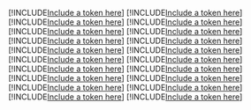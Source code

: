 [!INCLUDE[Include a token here](refs1534899524159/r1.md)]
[!INCLUDE[Include a token here](refs1534899524159/r2.md)]
[!INCLUDE[Include a token here](refs1534899524159/r3.md)]
[!INCLUDE[Include a token here](refs1534899524159/r4.md)]
[!INCLUDE[Include a token here](refs1534899524159/r5.md)]
[!INCLUDE[Include a token here](refs1534899524159/r6.md)]
[!INCLUDE[Include a token here](refs1534899524159/r7.md)]
[!INCLUDE[Include a token here](refs1534899524159/r8.md)]
[!INCLUDE[Include a token here](refs1534899524159/r9.md)]
[!INCLUDE[Include a token here](refs1534899524159/r10.md)]
[!INCLUDE[Include a token here](refs1534899524159/r11.md)]
[!INCLUDE[Include a token here](refs1534899524159/r12.md)]
[!INCLUDE[Include a token here](refs1534899524159/r13.md)]
[!INCLUDE[Include a token here](refs1534899524159/r14.md)]
[!INCLUDE[Include a token here](refs1534899524159/r15.md)]
[!INCLUDE[Include a token here](refs1534899524159/r16.md)]
[!INCLUDE[Include a token here](refs1534899524159/r17.md)]
[!INCLUDE[Include a token here](refs1534899524159/r18.md)]
[!INCLUDE[Include a token here](refs1534899524159/r19.md)]
[!INCLUDE[Include a token here](refs1534899524159/r20.md)]